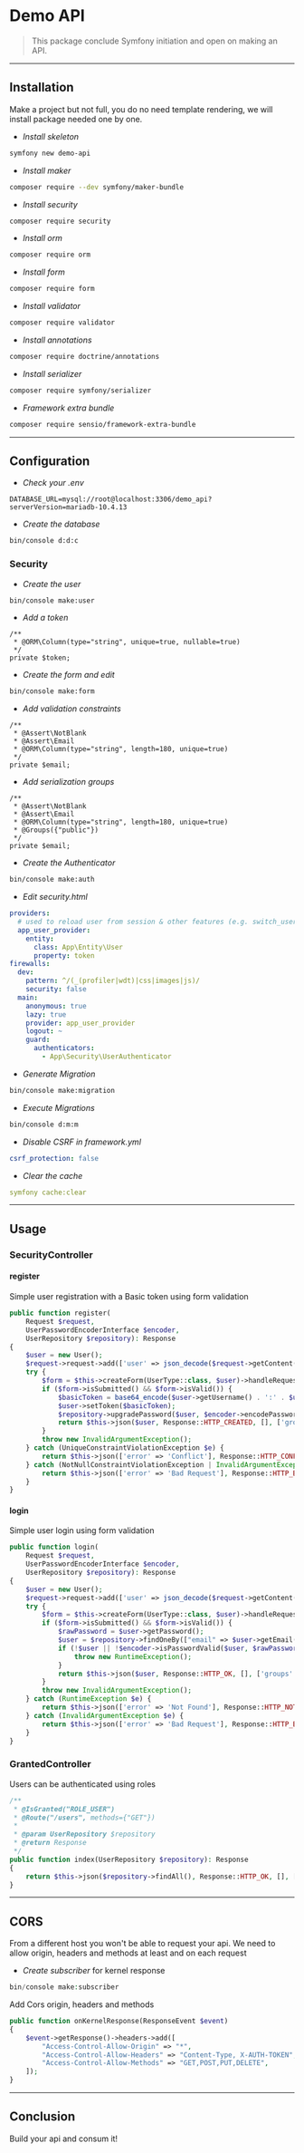 # Demo API

> This package conclude Symfony initiation and open on making an API.

___

## Installation

Make a project but not full, you do no need template rendering, we will install package needed one by one.

* *Install skeleton*

```bash
symfony new demo-api
```

* *Install maker*

```bash
composer require --dev symfony/maker-bundle
```

* *Install security*

```bash
composer require security
```

* *Install orm*

```bash
composer require orm
```

* *Install form*

```bash
composer require form
```

* *Install validator*

```bash
composer require validator
```

* *Install annotations*

```bash
composer require doctrine/annotations
```

* *Install serializer*

```bash
composer require symfony/serializer
```

* *Framework extra bundle*

```bash
composer require sensio/framework-extra-bundle

```

___

## Configuration

* *Check your .env*

```.dotenv
DATABASE_URL=mysql://root@localhost:3306/demo_api?serverVersion=mariadb-10.4.13
```

* *Create the database*

```bash
bin/console d:d:c
```

### Security

* *Create the user*

```bash
bin/console make:user
```

* *Add a token*

```text
/**
 * @ORM\Column(type="string", unique=true, nullable=true)
 */
private $token;
```

* *Create the form and edit*

```bash
bin/console make:form
```

* *Add validation constraints*

```text
/**
 * @Assert\NotBlank
 * @Assert\Email
 * @ORM\Column(type="string", length=180, unique=true)
 */
private $email;
```

* *Add serialization groups*

```text
/**
 * @Assert\NotBlank
 * @Assert\Email
 * @ORM\Column(type="string", length=180, unique=true)
 * @Groups({"public"})
 */
private $email;
```

* *Create the Authenticator*

```bash
bin/console make:auth
```

* *Edit security.html*

```yaml
providers:
  # used to reload user from session & other features (e.g. switch_user)
  app_user_provider:
    entity:
      class: App\Entity\User
      property: token
firewalls:
  dev:
    pattern: ^/(_(profiler|wdt)|css|images|js)/
    security: false
  main:
    anonymous: true
    lazy: true
    provider: app_user_provider
    logout: ~
    guard:
      authenticators:
        - App\Security\UserAuthenticator
```

* *Generate Migration*

```bash
bin/console make:migration
```

* *Execute Migrations*

```bash
bin/console d:m:m
```

* *Disable CSRF in framework.yml*

```yml
csrf_protection: false
```

* *Clear the cache*

```yml
symfony cache:clear
```
___

## Usage

### SecurityController

#### register

Simple user registration with a Basic token using form validation

```php
public function register(
    Request $request,
    UserPasswordEncoderInterface $encoder,
    UserRepository $repository): Response
{
    $user = new User();
    $request->request->add(['user' => json_decode($request->getContent(), true)]);
    try {
        $form = $this->createForm(UserType::class, $user)->handleRequest($request);
        if ($form->isSubmitted() && $form->isValid()) {
            $basicToken = base64_encode($user->getUsername() . ':' . $user->getPassword());
            $user->setToken($basicToken);
            $repository->upgradePassword($user, $encoder->encodePassword($user, $user->getPassword()));
            return $this->json($user, Response::HTTP_CREATED, [], ['groups' => ['public', 'private']]);
        }
        throw new InvalidArgumentException();
    } catch (UniqueConstraintViolationException $e) {
        return $this->json(['error' => 'Conflict'], Response::HTTP_CONFLICT);
    } catch (NotNullConstraintViolationException | InvalidArgumentException $e) {
        return $this->json(['error' => 'Bad Request'], Response::HTTP_BAD_REQUEST);
    }
}
```

#### login

Simple user login using form validation

```php
public function login(
    Request $request,
    UserPasswordEncoderInterface $encoder,
    UserRepository $repository): Response
{
    $user = new User();
    $request->request->add(['user' => json_decode($request->getContent(), true)]);
    try {
        $form = $this->createForm(UserType::class, $user)->handleRequest($request);
        if ($form->isSubmitted() && $form->isValid()) {
            $rawPassword = $user->getPassword();
            $user = $repository->findOneBy(["email" => $user->getEmail()]);
            if (!$user || !$encoder->isPasswordValid($user, $rawPassword)) {
                throw new RuntimeException();
            }
            return $this->json($user, Response::HTTP_OK, [], ['groups' => ['public', 'private']]);
        }
        throw new InvalidArgumentException();
    } catch (RuntimeException $e) {
        return $this->json(['error' => 'Not Found'], Response::HTTP_NOT_FOUND);
    } catch (InvalidArgumentException $e) {
        return $this->json(['error' => 'Bad Request'], Response::HTTP_BAD_REQUEST);
    }
}
```

### GrantedController

Users can be authenticated using roles

```php
/**
 * @IsGranted("ROLE_USER")
 * @Route("/users", methods={"GET"})
 *
 * @param UserRepository $repository
 * @return Response
 */
public function index(UserRepository $repository): Response
{
    return $this->json($repository->findAll(), Response::HTTP_OK, [], ['groups' => 'public']);
}
```

___

## CORS

From a different host you won't be able to request your api.
We need to allow origin, headers and methods at least and on each request


* *Create subscriber* for kernel response

```php
bin/console make:subscriber
```

Add Cors origin, headers and methods

```php
public function onKernelResponse(ResponseEvent $event)
{
    $event->getResponse()->headers->add([
        "Access-Control-Allow-Origin" => "*",
        "Access-Control-Allow-Headers" => "Content-Type, X-AUTH-TOKEN",
        "Access-Control-Allow-Methods" => "GET,POST,PUT,DELETE",
    ]);
}
```

___

## Conclusion

Build your api and consum it!
